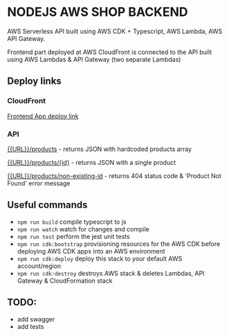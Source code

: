 # NODEJS AWS SHOP BACKEND

AWS Serverless API built using AWS CDK + Typescript, AWS Lambda, AWS API Gateway.

Frontend part deployed at AWS CloudFront is connected to the API built using AWS Lambdas & API Gateway (two separate Lambdas)

## Deploy links

### CloudFront

[Frontend App deploy link](https://d3a8fy38awxpqr.cloudfront.net/)

### API

[{{URL}}/products](https://2vrehcwum5.execute-api.eu-north-1.amazonaws.com/products) - returns JSON with hardcoded products array

[{{URL}}/products/{id}](https://2vrehcwum5.execute-api.eu-north-1.amazonaws.com/products/855e9a53-dd3c-46b8-8cb1-329f133146f6) - returns JSON with a single product

[{{URL}}/products/non-existing-id](https://2vrehcwum5.execute-api.eu-north-1.amazonaws.com/products/some-random-id) - returns 404 status code & 'Product Not Found' error message

## Useful commands

* `npm run build`   compile typescript to js
* `npm run watch`   watch for changes and compile
* `npm run test`    perform the jest unit tests
* `npm run cdk:bootstrap` provisioning resources for the AWS CDK before deploying AWS CDK apps into an AWS environment
* `npm run cdk:deploy`      deploy this stack to your default AWS account/region
* `npm run cdk:destroy` destroys AWS stack & deletes Lambdas, API Gateway & CloudFormation stack

## TODO:

* add swagger
* add tests